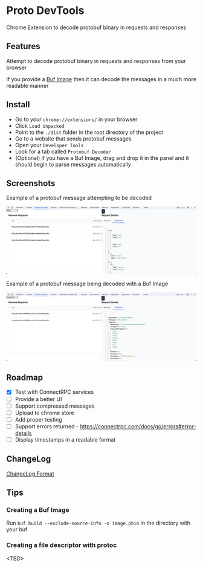 # Proto DevTools

Chrome Extension to decode protobuf binary in requests and responses

## Features

Attempt to decode protobuf binary in requests and responses from your browser

If you provide a [Buf Image](https://buf.build/docs/reference/images) then it can decode the messages in a much more readable manner

## Install

- Go to your `chrome://extensions/` in your browser
- Click `Load Unpacked`
- Point to the `./dist` folder in the root directory of the project
- Go to a website that sends protobuf messages
- Open your `Developer Tools`
- Look for a tab called `Protobuf Decoder`
- (Optional) if you have a Buf Image, drag and drop it in the panel and it should begin to parse messages automatically

## Screenshots

Example of a protobuf message attempting to be decoded

![protobuf being decoded without an image](./docs/extension_with_protodecoded_without_image.png)

Example of a protobuf message being decoded with a Buf Image

![protobuf being decoded](./docs/extension_with_protodecoded.png)

## Roadmap

- [x] Test with ConnectRPC services
- [ ] Provide a better UI
- [ ] Support compressed messages
- [ ] Upload to chrome store
- [ ] Add proper testing
- [ ] Support errors returned - <https://connectrpc.com/docs/go/errors#error-details>
- [ ] Display timestamps in a readable format

## ChangeLog

[ChangeLog Format](https://common-changelog.org/)

## Tips

### Creating a Buf Image

Run `buf build --exclude-source-info -o image.pbin` in the directory with your buf

### Creating a file descriptor with protoc

\<TBD\>
